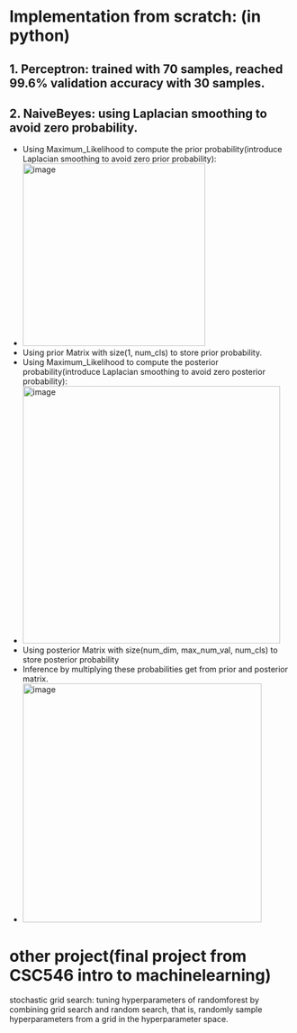 # Implementation from scratch: (in python)
  ## 1. Perceptron: trained with 70 samples, reached 99.6% validation accuracy with 30 samples.
  ## 2. NaiveBeyes: using Laplacian smoothing to avoid zero probability.
  - Using Maximum_Likelihood to compute the prior probability(introduce Laplacian smoothing to avoid zero prior probability):
  - <img width="324" alt="image" src="https://user-images.githubusercontent.com/83719401/160288157-cb6f83e0-1e86-4774-93f7-24170b8a87d0.png">
  - Using prior Matrix with size(1, num_cls) to store prior probability.
  - Using Maximum_Likelihood to compute the posterior probability(introduce Laplacian smoothing to avoid zero posterior probability):
  - <img width="457" alt="image" src="https://user-images.githubusercontent.com/83719401/160288235-93060ebc-19ac-406f-adea-0cea496e7ad9.png">
  - Using posterior Matrix with size(num_dim, max_num_val, num_cls) to store posterior probability
  - Inference by multiplying these probabilities get from prior and posterior matrix.
  - <img width="424" alt="image" src="https://user-images.githubusercontent.com/83719401/160288348-2d333362-8d75-4cfc-9e8a-c42bcf253ba7.png">

   

# other project(final project from CSC546 intro to machinelearning)
stochastic grid search: tuning hyperparameters of randomforest by combining grid search and random search, that is, randomly sample hyperparameters from a grid in the hyperparameter space. 
